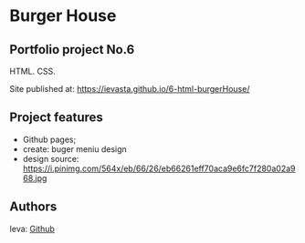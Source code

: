 # Burger House

## Portfolio project No.6

HTML. CSS.

Site published at: https://ievasta.github.io/6-html-burgerHouse/

## Project features

- Github pages;
- create: buger meniu design
- design source: https://i.pinimg.com/564x/eb/66/26/eb66261eff70aca9e6fc7f280a02a968.jpg

## Authors

Ieva: [Github](https://github.com/IevaSta)
